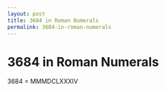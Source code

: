 ```yaml
---
layout: post
title: 3684 in Roman Numerals
permalink: 3684-in-roman-numerals
---
```


# 3684 in Roman Numerals

3684 = MMMDCLXXXIV
